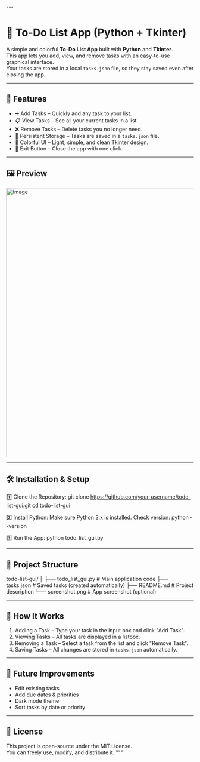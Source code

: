 """
# 📝 To-Do List App (Python + Tkinter)

A simple and colorful **To-Do List App** built with **Python** and **Tkinter**.  
This app lets you add, view, and remove tasks with an easy-to-use graphical interface.  
Your tasks are stored in a local `tasks.json` file, so they stay saved even after closing the app.

------------------------------------------------------------
📌 Features
------------------------------------------------------------
- ➕ Add Tasks – Quickly add any task to your list.  
- 📋 View Tasks – See all your current tasks in a list.  
- ❌ Remove Tasks – Delete tasks you no longer need.  
- 💾 Persistent Storage – Tasks are saved in a `tasks.json` file.  
- 🎨 Colorful UI – Light, simple, and clean Tkinter design.  
- 🔘 Exit Button – Close the app with one click.

------------------------------------------------------------
🖼️ Preview
------------------------------------------------------------
<img width="700" height="722" alt="image" src="https://github.com/user-attachments/assets/eeb26537-7ccd-4be2-8e55-ba278eae41fc" />

------------------------------------------------------------
🛠️ Installation & Setup
------------------------------------------------------------
1️⃣ Clone the Repository:
    git clone https://github.com/your-username/todo-list-gui.git
    cd todo-list-gui

2️⃣ Install Python:
    Make sure Python 3.x is installed.
    Check version:
        python --version

3️⃣ Run the App:
    python todo_list_gui.py

------------------------------------------------------------
📂 Project Structure
------------------------------------------------------------
todo-list-gui/
│
├── todo_list_gui.py   # Main application code
├── tasks.json         # Saved tasks (created automatically)
├── README.md          # Project description
└── screenshot.png     # App screenshot (optional)

------------------------------------------------------------
🧠 How It Works
------------------------------------------------------------
1. Adding a Task – Type your task in the input box and click "Add Task".  
2. Viewing Tasks – All tasks are displayed in a listbox.  
3. Removing a Task – Select a task from the list and click "Remove Task".  
4. Saving Tasks – All changes are stored in `tasks.json` automatically.

------------------------------------------------------------
🚀 Future Improvements
------------------------------------------------------------
- Edit existing tasks  
- Add due dates & priorities  
- Dark mode theme  
- Sort tasks by date or priority  

------------------------------------------------------------
📜 License
------------------------------------------------------------
This project is open-source under the MIT License.  
You can freely use, modify, and distribute it.
"""
